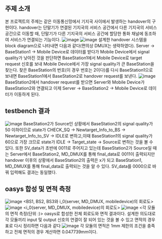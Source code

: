 ## 주제 소개
  본 프로젝트의 주제는 같은 이동통신망에서 기지국 사이에서 발생하는 handover의 구현이다.
  handover는 단말기가 연결된 기지국의 서비스 공간에서 다른 기지국의 서비스 공간으로 이동할 때, 단말기가 다른 기지국의 서비스 공간에 할당한 통화 채널에 동조하여 서비스가 연결되는 기능이다.
  ![image](https://github.com/user-attachments/assets/4170c6eb-e953-437d-90c8-2d9711bb1a29)
![image](https://github.com/user-attachments/assets/408eb69b-02e4-4da7-bf81-cf9b38cc45e6)
설계한 handover 시스템을 block diagram으로 나타내면 다음과 같다(편의상 DMUX는 생략하였다).
Server -> BaseStation1 -> Mobile Device로 데이터를 받다가 Mobile Device에서 signal quality가 낮아진 것을 판단하면 BaseStation1에서 Mobile Device로 target request 신호를 보내 Mobile Device에서 가장 signal quality가 큰 BaseStation을 찾는다.
찾은 BaseStation의 번호(이 경우 번호는 2이다)를 다시 BaseStation1으로 보내면 BaseStation1에서 BaseStation2로 handover request를 보낸다.
![image](https://github.com/user-attachments/assets/2459e6a8-ff0c-47f4-8227-745006d0be5b)
BaseStation2에서 handover request를 받으면 Server와 Mobile Device가 BaseStation2와 연결되고 이제 Server -> BaseStation2 -> Mobile Device로 데이터가 이동하게 된다.

## testbench 결과
![image](https://github.com/user-attachments/assets/e21a3f70-1ad6-404e-8345-14532e9a5693)
BaseStation2가 Source인 상황에서 BaseStation2의 signal quality가 50 이하이므로 state가 CHECK_SQ -> Newtarget_Info_to_BS -> Newtarget_Info_to_SV -> IDLE로 변하고,이때 BaseStation1의 signal quality가 60으로 가장 크므로 state가 IDLE -> Target_state -> Source로 변하는 것을 볼 수 있다. 
또한 SV_data가 초반에 0011로 주어지고 있는데 BaseStation2가 Source일 때는 Server에서 BaseStation2, MD_DMUX를 통해 final_data로 0011이 출력되지만 handover 이후의 상황에서 BaseStation2의 출력은 x가 되고 BaseStation1, MD_DMUX를 통해 final_data로 출력되는 것을 알 수 있다.
SV_data를 0000으로 바꿔 입력해도 결과는 동일했다.

## oasys 합성 및 면적 측정
![image](https://github.com/user-attachments/assets/6bbd5803-1137-4b51-bd8e-0740fb7f5d30)
<BS1, BS2, BS3와 i_0(server, MD_DMUX, mobiledevice)의 회로도>
![image](https://github.com/user-attachments/assets/1c6084aa-2c68-494c-a122-6e3b07f7382b)
<i_0(server, MD_DMUX, mobiledevice)의 회로도>
![image](https://github.com/user-attachments/assets/f05b41fd-4945-42ca-82e1-87e00ff19a63)
<각 모듈의 면적 측정(단위 :)>
oasys로 합성한 전체 회로도와 면적 결과이다. 설계한 의도대로 각 모듈끼리 input 및 output 신호의 연결이 잘 되어 있는 것을 볼 수 있고 면적의 경우 표로 다시 정리하면 다음과 같다
![image](https://github.com/user-attachments/assets/b642432b-cfe7-4513-ab20-3a34329679e7)
각 모듈의 면적은 1mm 제한의 조건을 충족하고 전체 면적의 경우 계산하면 0.047739mm이다.
